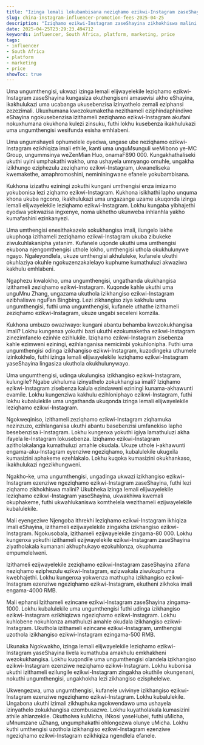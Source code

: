 ```yaml
---
title: "Izinga lemali lokubambisana neziqhamo ezikwi-Instagram zaseShayina"
slug: china-instagram-influencer-promotion-fees-2025-04-25
description: "Iziqhamo ezikwi-Instagram zaseShayina zikhokhiswa malini kuleli?"
date: 2025-04-25T23:29:23.494712
keywords: influencer, South Africa, platform, marketing, price
tags:
- influencer
- South Africa
- platform
- marketing
- price
showToc: true
---
```


Uma ungumthengisi, ukwazi izinga lemali elijwayelekile leziqhamo ezikwi-Instagram zaseShayina kungasiza ekuthengiseni amasevisi akho eShayina, ikakhulukazi uma ucabanga ukusebenzisa izinyathelo zemali eziphansi zezezimali. Ukuxhumana kwezokumaketha nezithameli eziphindaphindiwe eShayina ngokusebenzisa izithameli zeziqhamo ezikwi-Instagram akufani nokuxhumana okukhona kulezi zinsuku, futhi lokhu kusebenza ikakhulukazi uma ungumthengisi wesifunda esisha emhlabeni.

Uma ungumshayeli ophumelele oyedwa, ungase ube neziqhamo ezikwi-Instagram ezikhiqiza imali ethile, kanti uma unguMsunguli weMibono ye-MC Group, ungummsinya weZenMian Huo, onamaF890 000. Kungakhathaliseki ukuthi uyini umphakathi wakho, uma ushayela umnyango omuhle, ungakha izikhungo eziphezulu zeziqhamo ezikwi-Instagram, ukwaneliseka kwemakethe, amaphromoshini, nemininingwane efanele yokubambisana.

Kukhona izizathu eziningi zokuthi kungani umthengisi enza imizamo yokubonisa lezi ziqhamo ezikwi-Instagram. Kukhona isikhathi lapho unquma khona ukuba ngcono, ikakhulukazi uma ungazange uzame ukuqonda izinga lemali elijwayelekile leziqhamo ezikwi-Instagram. Lokhu kungaba yibhajethi eyodwa yokwazisa ingxenye, noma ukhetho ukunweba inhlanhla yakho kumafashini ezinkanyezi.

Uma umthengisi enesithakazelo sokukhangisa imali, ilungelo lakhe ukuphoqa izithameli zeziqhamo ezikwi-Instagram ukuba zibukeke ziwukuhlakanipha yatanim. Kufanele uqonde ukuthi uma umthengisi ekubona njengomthengisi uthole lokho, umthengisi uthola okukhulunywe ngayo. Ngaleyondlela, ukuze umthengisi akhululeke, kufanele ukuthi okuhlaziya okuhle ngokuzenzakalelayo kuphume kumathuluzi akwaziwa kakhulu emhlabeni.

Ngaphezu kwalokho, uma ungumthengisi, ungathanda ukukhangisa izithameli zeziqhamo ezikwi-Instagram. Kuqonde kahle ukuthi uma unguMnu Zhang, ungazama ukuthola izikhangiso ezikwi-Instagram ezibhaliswe nguFan Bingbing. Lezi zikhangiso ziya kakhulu uma ungumthengisi, futhi uma ungumthengisi, kufanele uthathe izithameli zeziqhamo ezikwi-Instagram, ukuze ungabi seceleni komzila.

Kukhona umbuzo owaziwayo: kungani abantu behamba kwezokukhangisa imali? Lokhu kungenxa yokuthi bazi ukuthi ezokumaketha ezikwi-Instagram zinezimfanelo ezinhle ezihlukile. Iziqhamo ezikwi-Instagram zisebenza kahle ezimweni eziningi, ezihlanganisa nemicimbi yokuhlonipha. Futhi uma ungumthengisi odinga izikhangiso ezikwi-Instagram, kuzodingeka uthumele izinkokhelo, futhi izinga lemali elijwayelekile leziqhamo ezikwi-Instagram yaseShayina lingasiza ukuthola okukhulunywayo.

Uma ungumthengisi, udinga ukulungisa izikhangiso ezikwi-Instagram, kulungile? Ngabe ukhuluma izinyathelo zokukhangisa imali? Iziqhamo ezikwi-Instagram zisebenza kalula ezindaweni eziningi kunama-akhawunti evamile. Lokhu kungenziwa kakhulu ezihloniphayo ezikwi-Instagram, futhi lokhu kubalulekile uma ungathanda ukuqonda izinga lemali elijwayelekile leziqhamo ezikwi-Instagram.

Ngokweqiniso, izithameli zeziqhamo ezikwi-Instagram ziqhamuka nezinzuzo, ezihlanganisa ukuthi abantu basebenzisi umfanekiso lapho besebenzisa i-Instagram. Lokhu kungenxa yokuthi igiya lamathuluzi akha ifayela le-Instagram lokusebenza. Iziqhamo ezikwi-Instagram azitholakalanga kumathuluzi amahle okudala. Ukuze uthole i-akhawunti engama-aku-Instagram eyenziwe ngeziqhamo, kubalulekile ukugxila kumasizini aphakeme ezehlakalo. Lokhu kuqoka kumasizini okukhankaso, ikakhulukazi ngezikhungweni. 

Ngakho-ke, uma ungumthengisi, ungadinga ukwazi izikhangiso ezikwi-Instagram ezenziwe ngeziqhamo ezikwi-Instagram zaseShayina, futhi lezi ziqhamo zikhokhiswa malini? Ukubheka izinga lemali elijwayelekile leziqhamo ezikwi-Instagram yaseShayina, ukwakhiwa kwemali okuphakeme, futhi ukwahlukaniswa komthelela wezithameli ezijwayelekile kubalulekile.

Mali eyengeziwe
Njengoba ithrekhi leziqhamo ezikwi-Instagram ikhiqiza imali eShayina, izithameli ezijwayelekile zingakha izikhangiso ezikwi-Instagram. Ngokusobala, izithameli ezijwayelekile zingama-80 000. Lokhu kungenxa yokuthi izithameli ezijwayelekile ezikwi-Instagram zaseShayina ziyatholakala kumanani akhuphukayo ezokuhlonza, okuphuma empumelelweni.

Izithameli ezijwayelekile zeziqhamo ezikwi-Instagram zaseShayina zifana neziqhamo eziphezulu ezikwi-Instagram, ezizwakala ziwukuphuma kwebhajethi. Lokhu kungenxa yokwenza mathupha izikhangiso ezikwi-Instagram ezenziwe ngeziqhamo ezikwi-Instagram, ekutheni zikhoka imali engama-4000 RMB.

Mali ephansi
Izithameli ezincane ezikwi-Instagram zaseShayina zingama-1000. Lokhu kubalulekile uma ungumthengisi futhi udinga izikhangiso ezikwi-Instagram ezikhiqizwa ngeziqhamo ezikwi-Instagram. Lokhu kuhlobene nokuhlonza amathuluzi amahle okudala izikhangiso ezikwi-Instagram. Ukuthola izithameli ezincane ezikwi-Instagram, umthengisi uzothola izikhangiso ezikwi-Instagram ezingama-500 RMB.

Ukunaka
Ngokwakho, izinga lemali elijwayelekile leziqhamo ezikwi-Instagram yaseShayina livela kumathuba amakhulu emkhakheni wezokukhangisa. Lokhu kuqondile uma ungumthengisi olandela izikhangiso ezikwi-Instagram ezenziwe neziqhamo ezikwi-Instagram. Lokhu kubonisa ukuthi izithameli ezilungile ezikwi-Instagram zingakha okuthile okungenani, nokuthi ungumthengisi, ungakhokha lezi zikhangiso ezisphelelwe.

Ukwengezwa, uma ungumthengisi, kufanele uvivinye izikhangiso ezikwi-Instagram ezenziwe ngeziqhamo ezikwi-Instagram. Lokhu kubalulekile. Ungabona ukuthi izimali zikhuphuka ngokwendawo uma ushayela izinyathelo zokukhangisa ezombusazwe. Lokhu kuyatholakala kumasizini athile ahlanzekile. 
Okutholwa kuMicha, iNkosi yaseHubei, futhi uMicha, uMnumzane uZhang, ungumphakathi ohlongozwa olunye uMicha. Lokhu kuthi umthengisi uzothola izikhangiso ezikwi-Instagram ezenziwe ngeziqhamo ezikwi-Instagram ezikhiqiza ngendlela efanele.